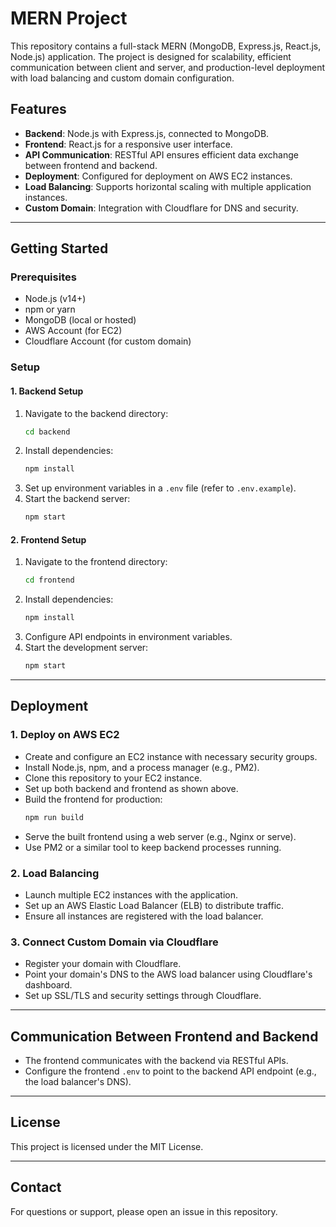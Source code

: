 # MERN Project

This repository contains a full-stack MERN (MongoDB, Express.js, React.js, Node.js) application. The project is designed for scalability, efficient communication between client and server, and production-level deployment with load balancing and custom domain configuration.

## Features

- **Backend**: Node.js with Express.js, connected to MongoDB.
- **Frontend**: React.js for a responsive user interface.
- **API Communication**: RESTful API ensures efficient data exchange between frontend and backend.
- **Deployment**: Configured for deployment on AWS EC2 instances.
- **Load Balancing**: Supports horizontal scaling with multiple application instances.
- **Custom Domain**: Integration with Cloudflare for DNS and security.

---

## Getting Started

### Prerequisites

- Node.js (v14+)
- npm or yarn
- MongoDB (local or hosted)
- AWS Account (for EC2)
- Cloudflare Account (for custom domain)

### Setup

#### 1. Backend Setup

1. Navigate to the backend directory:
    ```bash
    cd backend
    ```
2. Install dependencies:
    ```bash
    npm install
    ```
3. Set up environment variables in a `.env` file (refer to `.env.example`).
4. Start the backend server:
    ```bash
    npm start
    ```

#### 2. Frontend Setup

1. Navigate to the frontend directory:
    ```bash
    cd frontend
    ```
2. Install dependencies:
    ```bash
    npm install
    ```
3. Configure API endpoints in environment variables.
4. Start the development server:
    ```bash
    npm start
    ```

---

## Deployment

### 1. Deploy on AWS EC2

- Create and configure an EC2 instance with necessary security groups.
- Install Node.js, npm, and a process manager (e.g., PM2).
- Clone this repository to your EC2 instance.
- Set up both backend and frontend as shown above.
- Build the frontend for production:
    ```bash
    npm run build
    ```
- Serve the built frontend using a web server (e.g., Nginx or serve).
- Use PM2 or a similar tool to keep backend processes running.

### 2. Load Balancing

- Launch multiple EC2 instances with the application.
- Set up an AWS Elastic Load Balancer (ELB) to distribute traffic.
- Ensure all instances are registered with the load balancer.

### 3. Connect Custom Domain via Cloudflare

- Register your domain with Cloudflare.
- Point your domain's DNS to the AWS load balancer using Cloudflare's dashboard.
- Set up SSL/TLS and security settings through Cloudflare.

---

## Communication Between Frontend and Backend

- The frontend communicates with the backend via RESTful APIs.
- Configure the frontend `.env` to point to the backend API endpoint (e.g., the load balancer's DNS).

---

## License

This project is licensed under the MIT License.

---

## Contact

For questions or support, please open an issue in this repository.
